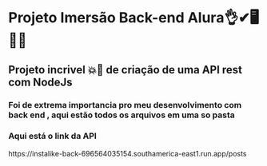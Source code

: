 <h1>Projeto Imersão Back-end Alura👌✔🖥👩‍💻</h1>
<h2>Projeto incrivel  💥🎇 de criação de uma API rest com NodeJs</h2>
<h3>Foi de extrema importancia pro meu desenvolvimento com back end , aqui estão todos os arquivos em uma so pasta </h3>
<h3>Aqui está o link da API </h3>
<link>https://instalike-back-696564035154.southamerica-east1.run.app/posts</link>
